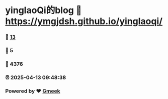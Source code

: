 # yinglaoQi的blog :link: https://ymgjdsh.github.io/yinglaoqi/ 
### :page_facing_up: [13](https://ymgjdsh.github.io/yinglaoqi//tag.html) 
### :speech_balloon: 5 
### :hibiscus: 4376 
### :alarm_clock: 2025-04-13 09:48:38 
### Powered by :heart: [Gmeek](https://github.com/Meekdai/Gmeek)
